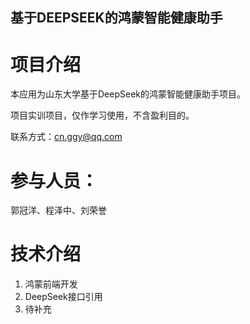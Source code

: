 ## 基于DEEPSEEK的鸿蒙智能健康助手

# 项目介绍

本应用为山东大学基于DeepSeek的鸿蒙智能健康助手项目。

项目实训项目，仅作学习使用，不含盈利目的。

联系方式：cn.ggy@qq.com

# 参与人员：

郭冠洋、程泽中、刘荣誉

# 技术介绍

1. 鸿蒙前端开发
2. DeepSeek接口引用
3. 待补充
